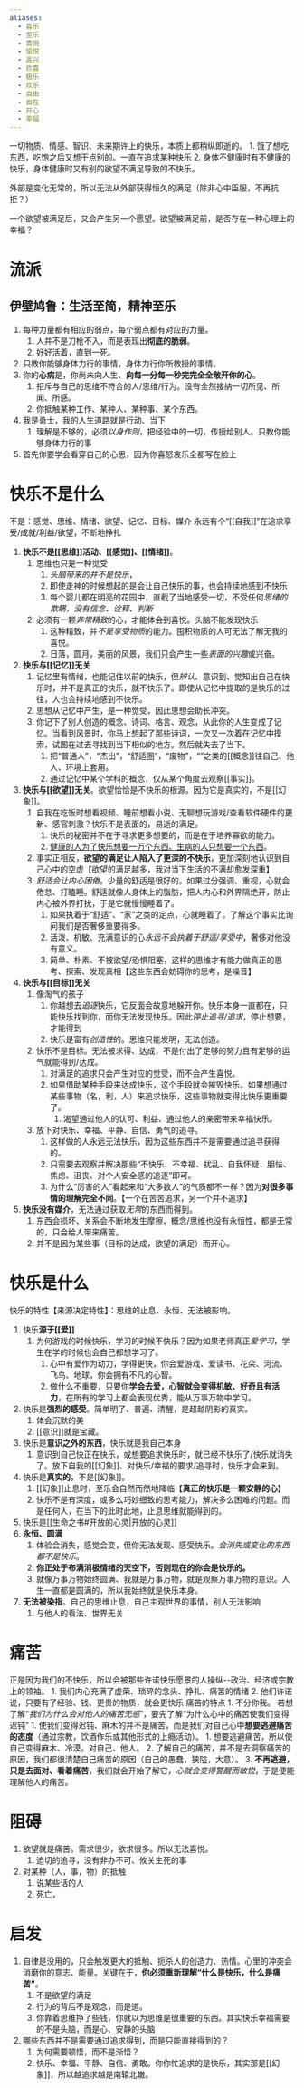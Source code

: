```yaml
---
aliases:
  - 喜乐
  - 至乐
  - 喜悦
  - 愉悦
  - 高兴
  - 欢喜
  - 极乐
  - 欢乐
  - 自由
  - 自在
  - 开心
  - 幸福
---
```

一切物质、情感、智识、未来期许上的快乐，本质上都稍纵即逝的。
	1. 饿了想吃东西，吃饱之后又想干点别的。一直在追求某种快乐
	2. 身体不健康时有不健康的快乐，身体健康时又有别的欲望不满足导致的不快乐。

外部是变化无常的，所以无法从外部获得恒久的满足（除非心中臣服，不再抗拒？）

一个欲望被满足后，又会产生另一个愿望。欲望被满足前，是否存在一种心理上的幸福？
# 流派
## 伊壁鸠鲁：生活至简，精神至乐
1. 每种力量都有相应的弱点，每个弱点都有对应的力量。
	1. 人并不是刀枪不入，而是表现出**彻底的脆弱**。
	2. 好好活着，直到一死。
2. 只教你能够身体力行的事情，身体力行你所教授的事情。
3. 你的**心病**是，你尚未向人生、**向每一分每一秒完完全全敞开你的心**。
	1. 拒斥与自己的思维不符合的人/思维/行为。没有全然接纳一切所见、所闻、所感。
	2. 你抵触某种工作、某种人、某种事、某个东西。
4. 我是勇士，我的人生道路就是行动、当下
	1. 理解是不够的，必须*以身作则*，把经验中的一切，传授给别人。只教你能够身体力行的事
5. 首先你要学会看穿自己的心思，因为你喜怒哀乐全都写在脸上
# 快乐不是什么
不是：感觉、思维、情绪、欲望、记忆、目标、媒介
永远有个“[[自我]]”在追求享受/成就/利益/欲望，不断地挣扎

1. **快乐不是[[思维]]活动、[[感觉]]、[[情绪]]**。
	1. 思维也只是一种觉受
		1. *头脑带来的并不是快乐*，
		3. 即使走神的时候想起的是会让自己快乐的事，也会持续地感到不快乐
		4. 每个婴儿都在明亮的花园中，直截了当地感受一切，不受任何*思绪的欺瞒，没有信念、诠释、判断*
	2. 必须有一颗*非常精致*的心，才能体会到喜悦。头脑不能发现快乐
		1. 这种精致，并*不是享受物质*的能力。囤积物质的人可无法了解无我的喜悦。
		2. 日落，圆月，美丽的风景，我们只会产生一些*表面的兴趣*或兴奋。
2. **快乐与[[记忆]]无关** 
	1. 记忆里有情绪，也能记住以前的快乐，但*辨认*、意识到、觉知出自己在快乐时，并不是真正的快乐，就不快乐了。即使从记忆中提取的是快乐的过往，人也会持续地感到不快乐。
	2. 思想从记忆中产生，是一种觉受，因此思想会助长冲突。
	3. 你记下了别人创造的概念、诗词、格言、观念，从此你的人生变成了记忆。当看到风景时，你马上想起了那些诗词，一次又一次着在记忆中摸索，试图在过去寻找到当下相似的地方。然后就失去了当下。
		1. 把“普通人”，“杰出”，“舒适圈”，“废物”，“”之类的[[概念]]往自己、他人、环境上套用。
		2. 通过记忆中某个学科的概念，仅从某个角度去观察[[事实]]。
3. **快乐与[[欲望]]无关**。欲望恰恰是不快乐的根源。因为它是真实的，不是[[幻象]]。
	1. 自我在吃饭时想看视频、睡前想看小说、无聊想玩游戏/查看软件硬件的更新、感官刺激？快乐不是表面的，易逝的满足。
		1. 快乐的秘密并不在于寻求更多想要的，而是在于培养寡欲的能力。
		2. <u>健康的人为了快乐想要一万个东西。生病的人只想要一个东西</u>。
	2. 事实正相反，**欲望的满足让人陷入了更深的不快乐**，更加深刻地认识到自己心中的空虚【欲望的满足越多，我对当下生活的不满却愈发深重】
	3. *舒适会让内心困倦*。少量的舒适是很好的。如果过分强调、重视，心就会倦怠、打瞌睡。舒适就像人身体上的脂肪，把人内心和外界隔绝开，防止内心被外界打扰，于是它就慢慢睡着了。
		1. 如果执着于“舒适”、“家”之类的定点，心就睡着了。了解这个事实比询问我们是否奢侈重要得多。
		2. 活泼、机敏、充满意识的心*永远不会执着于舒适/享受中*，奢侈对他没有意义。
		3. 简单、朴素、不被欲望/恐惧阻塞，这样的思维才有能力做真正的思考、探索、发现真相【这些东西会妨碍你的思考，是噪音】
4. **快乐与[[目标]]无关** 
	1. 像淘气的孩子
		1. 你越想去*追逐*快乐，它反面会故意地躲开你。快乐本身一直都在，只能快乐找到你，而你无法发现快乐。因此*停止追寻/追求*，停止想要，才能得到
		2. 快乐是富有*创造性*的。思维只能发明，无法创造。
	2. 快乐不是目标。无法被求得、达成，不是付出了足够的努力且有足够的运气就能得到/达成。
		1. 对满足的追求只会产生对应的觉受，而不会产生喜悦。
		2. 如果借助某种手段来达成快乐，这个手段就会摧毁快乐。如果想通过某些事物（名，利，人）来追求快乐，这些事物就变得比快乐更重要了。
			1. 渴望通过他人的认可、利益、通过他人的亲密带来幸福快乐。
	3. 放下对快乐、幸福、平静、自信、勇气的追寻。
		1. 这样做的人永远无法快乐，因为这些东西并不是需要通过追寻获得的。
		2. 只需要去观察并解决那些“不快乐、不幸福、扰乱、自我怀疑、胆怯、焦虑、沮丧、对个人安全感的追逐”即可。
		3. 为什么“厉害的人”看起来和“大多数人”的气质都不一样？因为**对很多事情的理解完全不同**。【一个在苦苦追求，另一个并不追求】
5. **快乐没有媒介**，无法通过获取*无常*的东西而得到。
	1. 东西会损坏、关系会不断地发生摩擦、概念/思维也没有永恒性，都是无常的，只会给人带来痛苦。
	2. 并不是因为某些事（目标的达成，欲望的满足）而开心。
# 快乐是什么
快乐的特性【来源决定特性】：思维的止息、永恒、无法被影响。
1. 快乐**源于[[爱]]** 
	1. 为何游戏的时候快乐，学习的时候不快乐？因为如果老师真正*爱学习*，学生在学的时候也会自己都想学习了。
		1. 心中有爱作为动力，学得更快，你会爱游戏、爱读书、花朵、河流、飞鸟、地球，你会拥有不凡的心智。
		2. 做什么不重要，只要你**学会去爱，心智就会变得机敏、好奇且有活力**，在所有的学习上都会表现优秀，能从万事万物中学习。
2. 快乐是**强烈的感受**。简单明了、普遍、清醒，是超越阴影的真实。
	1. 体会沉默的美
	2. [[意识]]就是宝藏。
3. 快乐是**意识之外的东西**，快乐就是我自己本身
	1. 意识到自己快正在快乐，或想要追求快乐时，就已经不快乐了/快乐就消失了。放下自我的[[幻象]]、对快乐/幸福的要求/追寻时，快乐才会来到。
4. 快乐是**真实的**，不是[[幻象]]。
	1. [[幻象]]止息时，至乐会自然而然地降临【**真正的快乐是一颗安静的心**】
	2. 快乐不是有深度，或多么巧妙细致的思考能力，解决多么困难的问题。而是任何人，在当下的此时此地，止息思维就能得到的。
5. 快乐是[[生命之书#开放的心灵|开放的心灵]] 
6. **永恒、圆满** 
	1. 体验会消失，感觉会变，但你无法发现、感受快乐。*会消失或变化的东西都不是快乐*。
	2. **你正处于布满消极情绪的天空下，否则现在的你会是快乐的。** 
	3. 就像万事万物始终圆满、我就是万事万物，就是观察万事万物的意识。人生一直都是圆满的，所以我始终就是快乐本身。
7. **无法被染指**。自己的思维止息，自己主观世界的事情，别人无法影响
	1. 与他人的看法、世界无关
# 痛苦
正是因为我们的不快乐，所以会被那些许诺快乐愿景的人操纵--政治、经济或宗教上的领袖。
	1. 我们内心充满了虚荣、琐碎的念头、挣扎、痛苦的情绪
	2. 他们许诺说，只要有了经验、钱、更贵的物质，就会更快乐
痛苦的特点
	1. 不分你我。
若想了解“*我们为什么会对他人的痛苦无感*”，要先了解“为什么心中的痛苦使我们变得迟钝”
	1. 使我们变得迟钝、麻木的并不是痛苦，而是我们对自己心中**想要逃避痛苦的态度**（通过宗教，饮酒作乐或其他形式的上瘾活动）。
		1. 想要逃避痛苦，所以使自己变得麻木、冷漠。对自己、他人。
	2. 了解自己的痛苦，并不是去洞察痛苦的原因，我们都很清楚自己痛苦的原因（自己的愚蠢，狭隘，大意）。
	3. **不再逃避，只是去面对、看着痛苦**，我们就会开始了解它，*心就会变得警醒而敏锐*，于是便能理解他人的痛苦。
# 阻碍
1. 欲望就是痛苦。需求很少，欲求很多。所以无法喜悦。
	1. 迫切的追寻，没有非办不可、攸关生死的事
2. 对某种（人，事，物）的抵触
	1. 说某些话的人
	2. 死亡，

# 启发
1. 自律是没用的，只会触发更大的抵触、扼杀人的创造力、热情。心里的冲突会消磨你的意志、能量。关键在于，**你必须重新理解“什么是快乐，什么是痛苦”**。
	1. 不是欲望的满足
	2. 行为的背后不是观念，而是道。
	3. 你靠着思维挣了些钱，你就以为思维是很重要的东西。其实快乐幸福需要的不是头脑，而是心、安静的头脑
2. 哪些东西并不是需要通过追求得到，而是只能直接得到的？
	1. 为何需要顿悟，而不是渐悟？
	2. 快乐、幸福、平静、自信、勇敢。你你忙追求的是快乐，其实那是[[幻象]]，所以越追求越是南辕北辙。